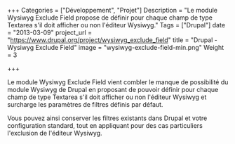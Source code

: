 +++
Categories = ["Développement", "Projet"]
Description = "Le module Wysiwyg Exclude Field propose de définir pour chaque champ de type Textarea s'il doit afficher ou non l'éditeur Wysiwyg."
Tags = ["Drupal"]
date = "2013-03-09"
project_url = "https://www.drupal.org/project/wysiwyg_exclude_field"
title = "Drupal - Wysiwyg Exclude Field"
image = "wysiwyg-exclude-field-min.png"
Weight = 3

+++

Le module Wysiwyg Exclude Field vient combler le manque de possibilité du module Wysiwyg de Drupal en proposant de pouvoir définir pour chaque champ de type Textarea s'il doit afficher ou non l'éditeur Wysiwyg et surcharge les paramètres de filtres définis par défaut.



Vous pouvez ainsi conserver les filtres existants dans Drupal et votre configuration standard, tout en appliquant pour des cas particuliers l'exclusion de l'éditeur Wysiwyg.

